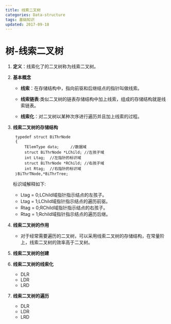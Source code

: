```yaml
---
title: 线索二叉树
categories: Data-structure
tags: 基础知识
updated: 2017-09-18
---
```


# 树-线索二叉树 #

1. **定义**：线索化了的二叉树称为线索二叉树。

2. **基本概念**

	+ **线索**：在存储结构中，指向前驱和后继结点的指针叫做线索。
	
	+ **线索链表**:类似二叉树的链表存储结构中加上线索，组成的存储结构就是线索链表。

	+ **线索化**：对二叉树以某种次序进行遍历并且加上线索的过程。

3. **线索二叉树的存储结构**
	
		typedef struct BiThrNode
		{
			TElemType data;		//数据域
			struct BiThrNode *LChild; //左孩子域
			int Ltag;  //左指针的标识域
			struct BiThrNode *RChild; //右孩子域
			int Rtag;  //右指针的标识域
		｝BiThrTNode,*BiThrTree;
	标识域解释如下:
		
	+ Ltag = 0;LChild域指针指示结点的左孩子。
	+ Ltag = 1;LChild域指针指示结点的遍历前驱。
	+ Rtag = 0;RChild域指针指示结点的右孩子。
	+ Rtag = 1;Rchild域指针指示结点的遍历后继。

4. **线索二叉树的作用**
	
	+ 对于经常需要遍历的二叉树，可以采用线索二叉树的存储结构，在常量阶上，线索二叉树的效率高于二叉树。

5. **线索二叉树的创建**

6. **线索二叉树的线索化**
	+ DLR
	+ LDR
	+ LRD  


7. **线索二叉树的遍历**
	
	+ DLR
	+ LDR
	+ LRD    